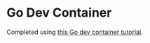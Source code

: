# Go Dev Container

Completed using [this Go dev container tutorial](https://danielbautista7799.github.io/comp423-course-notes/tutorials/go-setup/).
